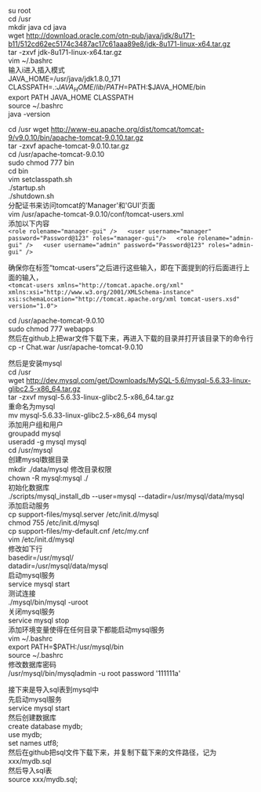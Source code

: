 su root  
cd /usr  
mkdir java
cd java  
wget http://download.oracle.com/otn-pub/java/jdk/8u171-b11/512cd62ec5174c3487ac17c61aaa89e8/jdk-8u171-linux-x64.tar.gz  
tar -zxvf jdk-8u171-linux-x64.tar.gz  
vim ~/.bashrc  
输入i进入插入模式   
JAVA_HOME=/usr/java/jdk1.8.0_171  
CLASSPATH=.:$JAVA_HOME/lib/  
PATH=$PATH:$JAVA_HOME/bin  
export PATH JAVA_HOME CLASSPATH  
source ~/.bashrc  
java -version  


cd /usr
wget http://www-eu.apache.org/dist/tomcat/tomcat-9/v9.0.10/bin/apache-tomcat-9.0.10.tar.gz  
tar -zxvf apache-tomcat-9.0.10.tar.gz  
cd /usr/apache-tomcat-9.0.10  
sudo chmod 777 bin  
cd bin  
vim setclasspath.sh  
./startup.sh  
./shutdown.sh  
分配证书来访问tomcat的'Manager'和'GUI'页面  
vim /usr/apache-tomcat-9.0.10/conf/tomcat-users.xml  
添加以下内容  
`<role rolename="manager-gui" />  
<user username="manager" password="Password@123" roles="manager-gui"/>  
<role rolename="admin-gui" />  
<user username="admin" password="Password@123" roles="admin-gui" /> `  

确保你在标签“tomcat-users”之后进行这些输入，即在下面提到的行后面进行上面的输入，  
`<tomcat-users xmlns="http://tomcat.apache.org/xml"  
xmlns:xsi="http://www.w3.org/2001/XMLSchema-instance"  
xsi:schemaLocation="http://tomcat.apache.org/xml tomcat-users.xsd"  
version="1.0"> `  

cd /usr/apache-tomcat-9.0.10  
sudo chmod 777 webapps  
然后在github上把war文件下载下来，再进入下载的目录并打开该目录下的命令行  
cp -r Chat.war /usr/apache-tomcat-9.0.10  

然后是安装mysql  
cd /usr  
wget http://dev.mysql.com/get/Downloads/MySQL-5.6/mysql-5.6.33-linux-glibc2.5-x86_64.tar.gz  
tar -zxvf mysql-5.6.33-linux-glibc2.5-x86_64.tar.gz  
重命名为mysql  
mv mysql-5.6.33-linux-glibc2.5-x86_64 mysql  
添加用户组和用户  
groupadd mysql  
useradd -g mysql mysql  
cd /usr/mysql  
创建mysql数据目录  
mkdir ./data/mysql 
修改目录权限  
chown -R mysql:mysql ./  
初始化数据库  
./scripts/mysql_install_db --user=mysql --datadir=/usr/mysql/data/mysql  
添加启动服务  
cp support-files/mysql.server /etc/init.d/mysql  
chmod 755 /etc/init.d/mysql  
cp support-files/my-default.cnf /etc/my.cnf  
vim /etc/init.d/mysql  
修改如下行  
basedir=/usr/mysql/  
datadir=/usr/mysql/data/mysql  
启动mysql服务  
service mysql start  
测试连接  
./mysql/bin/mysql -uroot  
关闭mysql服务  
service mysql stop  
添加环境变量使得在任何目录下都能启动mysql服务  
vim ~/.bashrc  
export PATH=$PATH:/usr/mysql/bin  
source ~/.bashrc  
修改数据库密码  
/usr/mysql/bin/mysqladmin -u root password '111111a'  

接下来是导入sql表到mysql中  
先启动mysql服务  
service mysql start  
然后创建数据库  
create database mydb;  
use mydb;  
set names utf8;  
然后在github把sql文件下载下来，并复制下载下来的文件路径，记为xxx/mydb.sql  
然后导入sql表  
source xxx/mydb.sql;  
